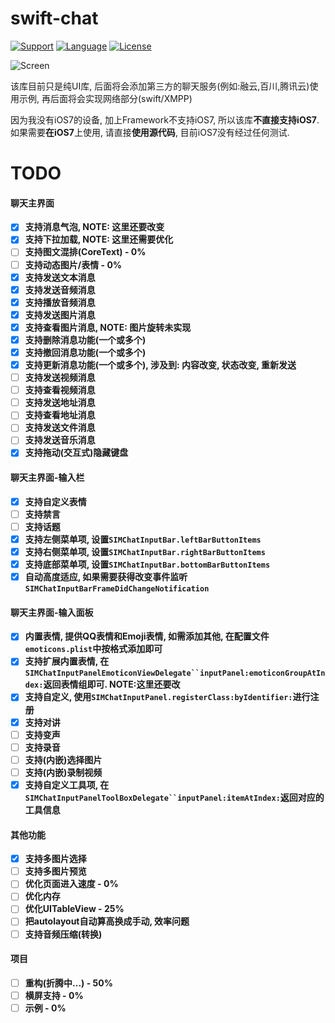 # swift-chat

[![Support](https://img.shields.io/badge/support-iOS%208%2B%20-blue.svg?style=flat)](https://www.apple.com/nl/ios/)
[![Language](http://img.shields.io/badge/language-swift-brightgreen.svg?style=flat
		)](https://developer.apple.com/swift)
[![License](http://img.shields.io/badge/license-MIT-lightgrey.svg?style=flat
		)](http://mit-license.org)

![Screen](https://github.com/sagesse-cn/swift-chat/blob/master/Design/Screen%20Snapshoot.gif)

该库目前只是纯UI库, 后面将会添加第三方的聊天服务(例如:融云,百川,腾讯云)使用示例, 再后面将会实现网络部分(swift/XMPP)

因为我没有iOS7的设备, 加上Framework不支持iOS7, 所以该库**不直接支持iOS7**.
如果需要**在iOS7**上使用, 请直接**使用源代码**, 目前iOS7没有经过任何测试.

# TODO
#### 聊天主界面
* [X] **支持消息气泡, NOTE: 这里还要改变**
* [X] **支持下拉加载, NOTE: 这里还需要优化**
* [ ] **支持图文混排(CoreText) - 0%**
* [ ] **支持动态图片/表情 - 0%**
* [X] **支持发送文本消息**
* [X] **支持发送音频消息**
* [X] **支持播放音频消息**
* [X] **支持发送图片消息**
* [X] **支持查看图片消息, NOTE: 图片旋转未实现**
* [X] **支持删除消息功能(一个或多个)**
* [X] **支持撤回消息功能(一个或多个)**
* [X] **支持更新消息功能(一个或多个), 涉及到: 内容改变, 状态改变, 重新发送**
* [ ] **支持发送视频消息**
* [ ] **支持查看视频消息**
* [ ] **支持发送地址消息**
* [ ] **支持查看地址消息**
* [ ] **支持发送文件消息**
* [ ] **支持发送音乐消息**
* [X] **支持拖动(交互式)隐藏键盘**

#### 聊天主界面-输入栏
* [X] **支持自定义表情**
* [ ] **支持禁言**
* [ ] **支持话题**
* [X] **支持左侧菜单项, 设置`SIMChatInputBar.leftBarButtonItems`**
* [X] **支持右侧菜单项, 设置`SIMChatInputBar.rightBarButtonItems`**
* [X] **支持底部菜单项, 设置`SIMChatInputBar.bottomBarButtonItems`**
* [X] **自动高度适应, 如果需要获得改变事件监听`SIMChatInputBarFrameDidChangeNotification`**

#### 聊天主界面-输入面板
* [X] **内置表情, 提供QQ表情和Emoji表情, 如需添加其他, 在配置文件`emoticons.plist`中按格式添加即可**
* [X] **支持扩展内置表情, 在`SIMChatInputPanelEmoticonViewDelegate``inputPanel:emoticonGroupAtIndex:`返回表情组即可. NOTE:这里还要改**
* [X] **支持自定义, 使用`SIMChatInputPanel.registerClass:byIdentifier:`进行注册**
* [X] **支持对讲**
* [ ] **支持变声**
* [ ] **支持录音**
* [ ] **支持(内嵌)选择图片**
* [ ] **支持(内嵌)录制视频**
* [X] **支持自定义工具项, 在`SIMChatInputPanelToolBoxDelegate``inputPanel:itemAtIndex:`返回对应的工具信息**

#### 其他功能
* [X] **支持多图片选择**
* [ ] **支持多图片预览**
* [ ] **优化页面进入速度 - 0%**
* [ ] **优化内存**
* [ ] **优化UITableView - 25%**
* [ ] **把autolayout自动算高换成手动, 效率问题**
* [ ] **支持音频压缩(转换)**

#### 项目
* [ ] **重构(折腾中...) - 50%**
* [ ] **横屏支持 - 0%**
* [ ] **示例 - 0%**
